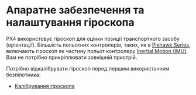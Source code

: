 # Апаратне забезпечення та налаштування гіроскопа

PX4 використовує гіроскоп для оцінки позиції транспортного засобу (орієнтації).
Більшість польотних контролерів, таких, як в [Pixhawk Series](../flight_controller/pixhawk_series.md), включають гіроскоп як частину польот контролеру [Inertial Motion (IMU)](https://en.wikipedia.org/wiki/Inertial_measurement_unit).
Вам не потрібно прикріплювати зовнішній пристрій.

Потрібно відкалібрувати гіроскоп перед першим використанням безпілотника:

- [Калібрування гіроскопа](../config/gyroscope.md)
